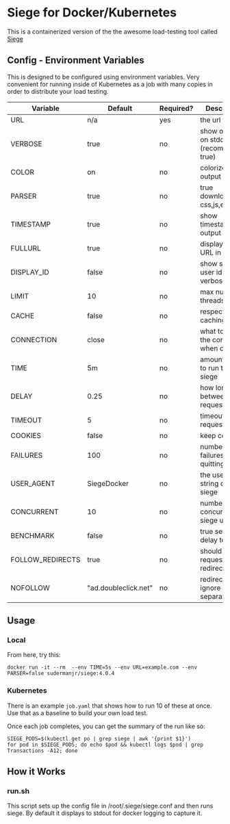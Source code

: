 # Siege for Docker/Kubernetes

This is a containerized version of the the awesome load-testing tool called [Siege](https://www.joedog.org/)

## Config - Environment Variables

This is designed to be configured using environment variables. Very convenient for running inside of Kubernetes as a job with many copies in order to distribute your load testing.

|Variable  |Default    |Required?  |Description|
|----------|-----------|-----------|-----------|
|URL       |n/a        |yes        |the url to siege|
|VERBOSE   |true       |no         |show output on stdou (recommended true)|
|COLOR     |on         |no         |colorized output|
|PARSER    |true       |no         |true downloads css,js,etc.|
|TIMESTAMP |true       |no         |show timestamp in output|
|FULLURL   |true       |no         |display full URL in output|
|DISPLAY_ID|false      |no         |show siege user id in verbose mode|
|LIMIT     |10         |no         |max number of threads|
|CACHE     |false      |no         |respect caching|
|CONNECTION|close      |no         |what to do with the connection when complete|
|TIME      |5m         |no         |amount of time to run the siege|
|DELAY     |0.25       |no         |how long between requests|
|TIMEOUT   |5          |no         |timeout of requests|
|COOKIES   |false      |no         |keep cookies?|
|FAILURES  |100        |no         |number of failures before quitting|
|USER_AGENT|SiegeDocker|no         |the user agent string of the siege|
|CONCURRENT|10         |no         |number of concurrent siege users|
|BENCHMARK |false      |no         |true sets  the delay to 0|
|FOLLOW_REDIRECTS|true |no         |should requests follow redirects|
|NOFOLLOW  |"ad.doubleclick.net"|no|redirect urls to ignore separated by `|`|

## Usage

### Local

From here, try this:

`docker run -it --rm  --env TIME=5s --env URL=example.com --env PARSER=false sudermanjr/siege:4.0.4`

### Kubernetes

There is an example `job.yaml` that shows how to run 10 of these at once.  Use that as a baseline to build your own load test.

Once each job completes, you can get the summary of the run like so:

```
SIEGE_PODS=$(kubectl get po | grep siege | awk '{print $1}')
for pod in $SIEGE_PODS; do echo $pod && kubectl logs $pod | grep Transactions -A12; done
```

## How it Works

### run.sh

This script sets up the config file in /root/.siege/siege.conf and then runs siege.  By default it displays to stdout for docker logging to capture it.
